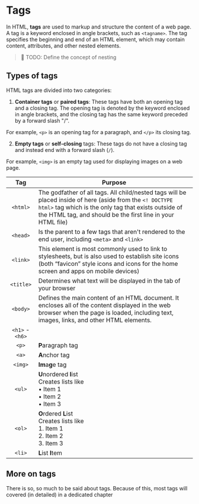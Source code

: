 # Tags
In HTML, **tags** are used to markup and structure the content of a web page. A tag is a keyword enclosed in angle brackets, such as `<tagname>`. The tag specifies the beginning and end of an HTML element, which may contain content, attributes, and other nested elements.

> 🚧 TODO: Define the concept of nesting

## Types of tags
HTML tags are divided into two categories:

1. **Container tags** or **paired tags**: These tags have both an opening tag and a closing tag. The opening tag is denoted by the keyword enclosed in angle brackets, and the closing tag has the same keyword preceded by a forward slash "/".

For example, `<p>` is an opening tag for a paragraph, and `</p>` its closing tag.

2. **Empty tags** or **self-closing** tags: These tags do not have a closing tag and instead end with a forward slash (`/`).

For example, `<img>` is an empty tag used for displaying images on a web page.

| Tag             | Purpose                                                      |
|:---------------:|--------------------------------------------------------------|
| `<html>`        | The godfather of all tags. All child/nested tags will be placed inside of here (aside from the `<! DOCTYPE html>` tag which is the only tag that exists outside of the HTML tag, and should be the first line in your HTML file) |
| `<head>`        | Is the parent to a few tags that aren't rendered to the end user, including `<meta>` and `<link>` |
| `<link>`        | This element is most commonly used to link to stylesheets, but is also used to establish site icons (both “favicon” style icons and icons for the home screen and apps on mobile devices) |
| `<title>`       | Determines what text will be displayed in the tab of your browser |
| `<body>`        | Defines the main content of an HTML document. It encloses all of the content displayed in the web browser when the page is loaded, including text, images, links, and other HTML elements. |
| `<h1>` - `<h6>` |                                                              |
| `<p>`           | **P**aragraph tag                                            |
| `<a>`           | **A**nchor tag                                               |
| `<img>`         | **Im**a**g**e tag                                            |
| `<ul>`          | **U**nordered **l**ist<br>Creates lists like<br>• Item 1<br>• Item 2<br>• Item 3 |
| `<ol>`          | **O**rdered **L**ist<br>Creates lists like<br>1. Item 1<br>2. Item 2<br>3. Item 3 |
| `<li>`          | **L**ist **I**tem                                            |

## More on tags
There is so, so much to be said about tags. Because of this, most tags will  covered (in detailed) in a dedicated chapter